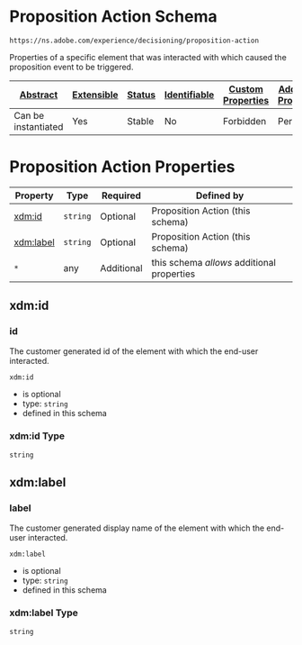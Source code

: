 
# Proposition Action Schema

```
https://ns.adobe.com/experience/decisioning/proposition-action
```

Properties of a specific element that was interacted with which caused the proposition event to be triggered.

| [Abstract](../../../../abstract.md) | [Extensible](../../../../extensions.md) | [Status](../../../../status.md) | [Identifiable](../../../../id.md) | [Custom Properties](../../../../extensions.md) | [Additional Properties](../../../../extensions.md) | Defined In |
|-------------------------------------|-----------------------------------------|---------------------------------|-----------------------------------|------------------------------------------------|----------------------------------------------------|------------|
| Can be instantiated | Yes | Stable | No | Forbidden | Permitted | [adobe/experience/decisioning/proposition-action.schema.json](adobe/experience/decisioning/proposition-action.schema.json) |

# Proposition Action Properties

| Property | Type | Required | Defined by |
|----------|------|----------|------------|
| [xdm:id](#xdmid) | `string` | Optional | Proposition Action (this schema) |
| [xdm:label](#xdmlabel) | `string` | Optional | Proposition Action (this schema) |
| `*` | any | Additional | this schema *allows* additional properties |

## xdm:id
### id

The customer generated id of the element with which the end-user interacted.

`xdm:id`
* is optional
* type: `string`
* defined in this schema

### xdm:id Type


`string`






## xdm:label
### label

The customer generated display name of the element with which the end-user interacted.

`xdm:label`
* is optional
* type: `string`
* defined in this schema

### xdm:label Type


`string`





